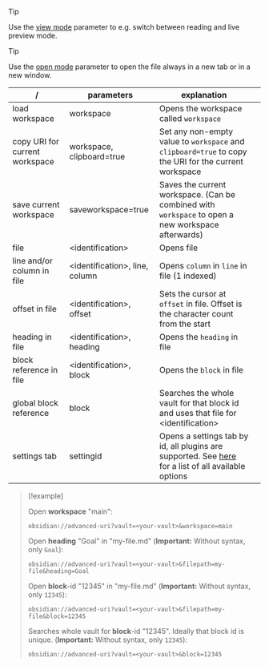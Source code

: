 > [!tip]
> Use the [view mode](Navigation%20Parameters.md#view-mode) parameter to e.g. switch between reading and live preview mode.

> [!tip]
> Use the [open mode](Navigation%20Parameters.md#open-mode) parameter to open the file always in a new tab or in a new window.

| /                              | parameters                      | explanation                                                                                                                     |     |
| ------------------------------ | ------------------------------- | ------------------------------------------------------------------------------------------------------------------------------- | --- |
| load workspace                 | workspace                       | Opens the workspace called `workspace`                                                                                          |     |
| copy URI for current workspace | workspace, clipboard=true       | Set any non-empty value to `workspace` and `clipboard=true` to copy the URI for the current workspace                           |     |
| save current workspace         | saveworkspace=true              | Saves the current workspace. (Can be combined with `workspace` to open a new workspace afterwards)                              |     |
| file                           | <identification\>               | Opens file                                                                                                                      |     |
| line and/or column in file     | <identification\>, line, column | Opens `column` in `line` in file (1 indexed)                                                                                    |     |
| offset in file                 | <identification\>, offset       | Sets the cursor at `offset` in file. Offset is the character count from the start                                               |
| heading in file                | <identification\>, heading      | Opens the `heading` in file                                                                                                     |     |
| block reference in file        | <identification\>, block        | Opens the `block` in file                                                                                                       |     |
| global block reference         | block                           | Searches the whole vault for that block id and uses that file for <identification\>                                             |     |
| settings tab                   | settingid                       | Opens a settings tab by id, all plugins are supported. See [here](Settings%20navigation.md) for a list of all available options |     |

> [!example]
>
> Open **workspace** "main":
>
> ```uri
> obsidian://advanced-uri?vault=<your-vault>&workspace=main
> ```
>
> Open **heading** "Goal" in "my-file.md" (**Important:** Without syntax, only `Goal`):
>
> ```uri
> obsidian://advanced-uri?vault=<your-vault>&filepath=my-file&heading=Goal
> ```
>
> Open **block**-id "12345" in "my-file.md" (**Important:** Without syntax, only `12345`):
>
> ```uri
> obsidian://advanced-uri?vault=<your-vault>&filepath=my-file&block=12345
> ```
>
> Searches whole vault for **block**-id "12345". Ideally that block id is unique. (**Important:** Without syntax, only `12345`):
>
> ```uri
> obsidian://advanced-uri?vault=<your-vault>&block=12345
> ```
